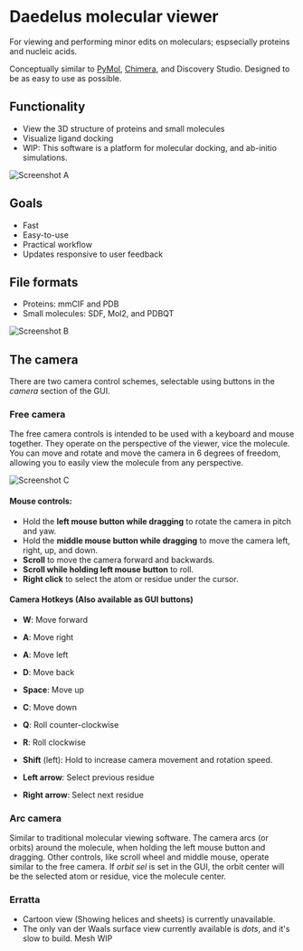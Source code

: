 # Daedelus molecular viewer

For viewing and performing minor edits on moleculars; espsecially proteins and nucleic acids.

Conceptually similar to [PyMol](https://www.pymol.org/), [Chimera](https://www.cgl.ucsf.edu/chimera/), and Discovery Studio.
Designed to be as easy to use as possible.

## Functionality

- View the 3D structure of proteins and small molecules
- Visualize ligand docking
- WIP: This software is a platform for molecular docking, and ab-initio simulations.

![Screenshot A](screenshots/screenshot_a.png)

## Goals
- Fast
- Easy-to-use
- Practical workflow
- Updates responsive to user feedback


## File formats
- Proteins: mmCIF and PDB
- Small molecules: SDF, Mol2, and PDBQT

![Screenshot B](screenshots/screenshot_b.png)

## The camera

There are two camera control schemes, selectable using buttons in the *camera* section of the GUI.

### Free camera
The free camera controls is intended to be used with a keyboard and mouse together. They operate on the perspective of 
the viewer, vice the molecule. You can move and rotate and move the camera
in 6 degrees of freedom, allowing you to easily view the molecule from any perspective.

![Screenshot C](screenshots/screenshot_c.png)

#### Mouse controls:
- Hold the **left mouse button while dragging** to rotate the camera in pitch and yaw.
- Hold the **middle mouse button while dragging** to move the camera left, right, up, and down.
- **Scroll** to move the camera forward and backwards.
- **Scroll while holding left mouse button** to roll.
- **Right click** to select the atom or residue under the cursor.


#### Camera Hotkeys (Also available as GUI buttons)
- **W**: Move forward
- **A**: Move right
- **A**: Move left
- **D**: Move back
- **Space**: Move up
- **C**: Move down
- **Q**: Roll counter-clockwise
- **R**: Roll clockwise

- **Shift** (left): Hold to increase camera movement and rotation speed.

- **Left arrow**: Select previous residue
- **Right arrow**: Select next residue


### Arc camera
Similar to traditional molecular viewing software. The camera arcs (or orbits) around the molecule, when holding the left
mouse button and dragging. Other controls, like scroll wheel and middle mouse, operate similar to the free camera.
If *orbit sel* is set in the GUI, the orbit center will be the selected atom or residue, vice the molecule center.


### Erratta
- Cartoon view (Showing helices and sheets) is currently unavailable.
- The only van der Waals surface view currently available is *dots*, and it's slow to build. Mesh WIP


